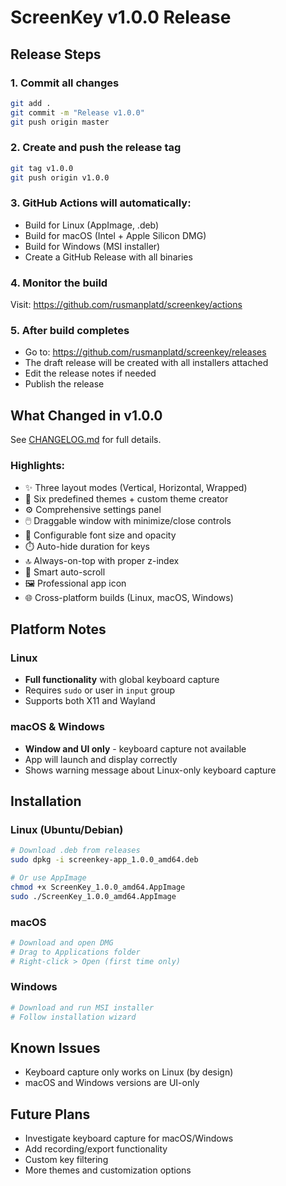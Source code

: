 # ScreenKey v1.0.0 Release

## Release Steps

### 1. Commit all changes

```bash
git add .
git commit -m "Release v1.0.0"
git push origin master
```

### 2. Create and push the release tag

```bash
git tag v1.0.0
git push origin v1.0.0
```

### 3. GitHub Actions will automatically:

- Build for Linux (AppImage, .deb)
- Build for macOS (Intel + Apple Silicon DMG)
- Build for Windows (MSI installer)
- Create a GitHub Release with all binaries

### 4. Monitor the build

Visit: https://github.com/rusmanplatd/screenkey/actions

### 5. After build completes

- Go to: https://github.com/rusmanplatd/screenkey/releases
- The draft release will be created with all installers attached
- Edit the release notes if needed
- Publish the release

## What Changed in v1.0.0

See [CHANGELOG.md](CHANGELOG.md) for full details.

### Highlights:

- ✨ Three layout modes (Vertical, Horizontal, Wrapped)
- 🎨 Six predefined themes + custom theme creator
- ⚙️ Comprehensive settings panel
- 🖱️ Draggable window with minimize/close controls
- 📏 Configurable font size and opacity
- ⏱️ Auto-hide duration for keys
- 🔝 Always-on-top with proper z-index
- 🎯 Smart auto-scroll
- 🖼️ Professional app icon
- 🌐 Cross-platform builds (Linux, macOS, Windows)

## Platform Notes

### Linux

- **Full functionality** with global keyboard capture
- Requires `sudo` or user in `input` group
- Supports both X11 and Wayland

### macOS & Windows

- **Window and UI only** - keyboard capture not available
- App will launch and display correctly
- Shows warning message about Linux-only keyboard capture

## Installation

### Linux (Ubuntu/Debian)

```bash
# Download .deb from releases
sudo dpkg -i screenkey-app_1.0.0_amd64.deb

# Or use AppImage
chmod +x ScreenKey_1.0.0_amd64.AppImage
sudo ./ScreenKey_1.0.0_amd64.AppImage
```

### macOS

```bash
# Download and open DMG
# Drag to Applications folder
# Right-click > Open (first time only)
```

### Windows

```bash
# Download and run MSI installer
# Follow installation wizard
```

## Known Issues

- Keyboard capture only works on Linux (by design)
- macOS and Windows versions are UI-only

## Future Plans

- Investigate keyboard capture for macOS/Windows
- Add recording/export functionality
- Custom key filtering
- More themes and customization options
